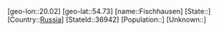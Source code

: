 ﻿---
location: [54.73,20.02]
type: City
tags:
- geo/City


SpocWebEntityId: 30175
isDeleted: false
confidential: public

---
[geo-lon::20.02]
[geo-lat::54.73]
[name::Fischhausen]
[State::]
[Country::[Russia](geo/Continent/Europe/Russia.md)]
[StateId::36942]
[Population::]
[Unknown::]


